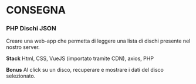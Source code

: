 # CONSEGNA
### PHP Dischi JSON
Creare una web-app che permetta di leggere una lista di dischi presente nel nostro server.

**Stack**
Html, CSS, VueJS (importato tramite CDN), axios, PHP

**Bonus**
Al click su un disco, recuperare e mostrare i dati del disco selezionato.